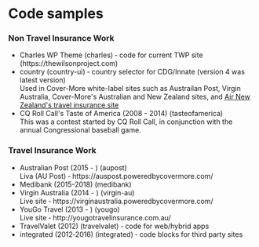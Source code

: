 
<h1>Code samples</h1>

<h3>Non Travel Insurance Work</h3>

<ul>
<li>Charles WP Theme (charles) ‐ code for current TWP site (https://thewilsonproject.com)</li>

<li>country (country-ui) ‐ country selector for CDG/Innate (version 4 was latest version)<br />
Used in Cover-More white-label sites such as Austrailan Post, Virgin Australia, Cover-More's Australian and New Zealand sites, and <a href="https://insurance.airnewzealand.com.au/">Air New Zealand's travel insurance site</a></li>

<li>CQ Roll Call's Taste of America (2008 - 2014) (tasteofamerica)<br />
This was a contest started by CQ Roll Call, in conjunction with the annual Congressional baseball game.</li>
</ul>


<h3>Travel Insurance Work</h3>
<ul>
<li>Australian Post (2015 - ) (aupost)<br />
Liva (AU Post) ‐ https://auspost.poweredbycovermore.com/</li>

<li>Medibank (2015-2018) (medibank)</li>

<li>Virgin Australia (2014 - ) (virgin-au)<br />
Live site ‐ https://virginaustralia.poweredbycovermore.com/</li>

<li>YouGo Travel (2013 - ) (yougo)<br />
Live site ‐ http://yougotravelinsurance.com.au/</li> 

<li>TravelValet (2012) (travelvalet) ‐ code for web/hybrid apps</li>

<li>integrated (2012‐2016) (integrated) ‐ code blocks for third party sites</li>
</ul>